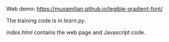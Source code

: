Web demo: https://muxamilian.github.io/legible-gradient-font/

The training code is in *learn.py*. 

*index.html* contains the web page and Javascript code. 
